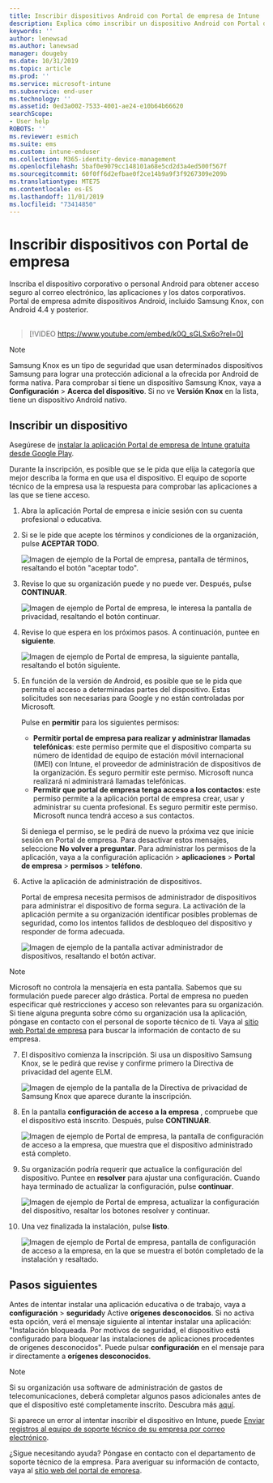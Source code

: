 ```yaml
---
title: Inscribir dispositivos Android con Portal de empresa de Intune | Microsoft Docs
description: Explica cómo inscribir un dispositivo Android con Portal de empresa de Intune
keywords: ''
author: lenewsad
ms.author: lanewsad
manager: dougeby
ms.date: 10/31/2019
ms.topic: article
ms.prod: ''
ms.service: microsoft-intune
ms.subservice: end-user
ms.technology: ''
ms.assetid: 0ed3a002-7533-4001-ae24-e10b64b66620
searchScope:
- User help
ROBOTS: ''
ms.reviewer: esmich
ms.suite: ems
ms.custom: intune-enduser
ms.collection: M365-identity-device-management
ms.openlocfilehash: 5baf0e9079cc148101a68e5cd2d3a4ed500f567f
ms.sourcegitcommit: 60f0ff6d2efbae0f2ce14b9a9f3f9267309e209b
ms.translationtype: MTE75
ms.contentlocale: es-ES
ms.lasthandoff: 11/01/2019
ms.locfileid: "73414850"
---
```

# <a name="enroll-your-device-with-company-portal"></a>Inscribir dispositivos con Portal de empresa  
Inscriba el dispositivo corporativo o personal Android para obtener acceso seguro al correo electrónico, las aplicaciones y los datos corporativos. Portal de empresa admite dispositivos Android, incluido Samsung Knox, con Android 4.4 y posterior.  
</br>
> [!VIDEO https://www.youtube.com/embed/k0Q_sGLSx6o?rel=0]

> [!NOTE]
> Samsung Knox es un tipo de seguridad que usan determinados dispositivos Samsung para lograr una protección adicional a la ofrecida por Android de forma nativa. Para comprobar si tiene un dispositivo Samsung Knox, vaya a **Configuración** > **Acerca del dispositivo**. Si no ve **Versión Knox** en la lista, tiene un dispositivo Android nativo.

## <a name="enroll-device"></a>Inscribir un dispositivo  
Asegúrese de [instalar la aplicación Portal de empresa de Intune gratuita desde Google Play](https://play.google.com/store/apps/details?id=com.microsoft.windowsintune.companyportal). 

Durante la inscripción, es posible que se le pida que elija la categoría que mejor describa la forma en que usa el dispositivo. El equipo de soporte técnico de la empresa usa la respuesta para comprobar las aplicaciones a las que se tiene acceso.  

1. Abra la aplicación Portal de empresa e inicie sesión con su cuenta profesional o educativa.  

2. Si se le pide que acepte los términos y condiciones de la organización, pulse **ACEPTAR TODO**.  

   ![Imagen de ejemplo de la Portal de empresa, pantalla de términos, resaltando el botón "aceptar todo".](./media/accept-terms-1911.png)  


3. Revise lo que su organización puede y no puede ver. Después, pulse **CONTINUAR**.


    ![Imagen de ejemplo de Portal de empresa, le interesa la pantalla de privacidad, resaltando el botón continuar.](./media/android-privacy-screen-1911.png)  
4. Revise lo que espera en los próximos pasos. A continuación, puntee en **siguiente**.  

    ![Imagen de ejemplo de Portal de empresa, la siguiente pantalla, resaltando el botón siguiente.](./media/android-whats-next-1911.png)  


5. En función de la versión de Android, es posible que se le pida que permita el acceso a determinadas partes del dispositivo. Estas solicitudes son necesarias para Google y no están controladas por Microsoft.  

    Pulse en **permitir** para los siguientes permisos:  
    * **Permitir portal de empresa para realizar y administrar llamadas telefónicas**: este permiso permite que el dispositivo comparta su número de identidad de equipo de estación móvil internacional (IMEI) con Intune, el proveedor de administración de dispositivos de la organización. Es seguro permitir este permiso. Microsoft nunca realizará ni administrará llamadas telefónicas.  
    * **Permitir que portal de empresa tenga acceso a los contactos**: este permiso permite a la aplicación portal de empresa crear, usar y administrar su cuenta profesional.  Es seguro permitir este permiso. Microsoft nunca tendrá acceso a sus contactos. 

    Si deniega el permiso, se le pedirá de nuevo la próxima vez que inicie sesión en Portal de empresa. Para desactivar estos mensajes, seleccione **No volver a preguntar**. Para administrar los permisos de la aplicación, vaya a la configuración aplicación > **aplicaciones** > **Portal de empresa** > **permisos** > **teléfono**.  

6. Active la aplicación de administración de dispositivos. 

    Portal de empresa necesita permisos de administrador de dispositivos para administrar el dispositivo de forma segura. La activación de la aplicación permite a su organización identificar posibles problemas de seguridad, como los intentos fallidos de desbloqueo del dispositivo y responder de forma adecuada.  

    ![Imagen de ejemplo de la pantalla activar administrador de dispositivos, resaltando el botón activar.](./media/activate-device-administrator-1911.png)  

> [!NOTE]
> Microsoft no controla la mensajería en esta pantalla. Sabemos que su formulación puede parecer algo drástica. Portal de empresa no pueden especificar qué restricciones y acceso son relevantes para su organización. Si tiene alguna pregunta sobre cómo su organización usa la aplicación, póngase en contacto con el personal de soporte técnico de ti. Vaya al [sitio web Portal de empresa](https://go.microsoft.com/fwlink/?linkid=2010980) para buscar la información de contacto de su empresa.  


7. El dispositivo comienza la inscripción. Si usa un dispositivo Samsung Knox, se le pedirá que revise y confirme primero la Directiva de privacidad del agente ELM.   

    ![Imagen de ejemplo de la pantalla de la Directiva de privacidad de Samsung Knox que aparece durante la inscripción.](./media/and-enroll-7-knox-privacy-policy.png)  

8. En la pantalla **configuración de acceso a la empresa** , compruebe que el dispositivo está inscrito. Después, pulse **CONTINUAR**.  

    ![Imagen de ejemplo de Portal de empresa, la pantalla de configuración de acceso a la empresa, que muestra que el dispositivo administrado está completo.](./media/update-settings-1911.png)  

9. Su organización podría requerir que actualice la configuración del dispositivo. Puntee en **resolver** para ajustar una configuración. Cuando haya terminado de actualizar la configuración, pulse **continuar**.  

   ![Imagen de ejemplo de Portal de empresa, actualizar la configuración del dispositivo, resaltar los botones resolver y continuar.](./media/resolve-settings-1911.png)  

10. Una vez finalizada la instalación, pulse **listo**.    

    ![Imagen de ejemplo de Portal de empresa, pantalla de configuración de acceso a la empresa, en la que se muestra el botón completado de la instalación y resaltado.](./media/android-enrollment-done-1911.png) 

## <a name="next-steps"></a>Pasos siguientes  

Antes de intentar instalar una aplicación educativa o de trabajo, vaya a **configuración** > **seguridad**y Active **orígenes desconocidos**. Si no activa esta opción, verá el mensaje siguiente al intentar instalar una aplicación: "Instalación bloqueada. Por motivos de seguridad, el dispositivo está configurado para bloquear las instalaciones de aplicaciones procedentes de orígenes desconocidos". Puede pulsar **configuración** en el mensaje para ir directamente a **orígenes desconocidos**.  

> [!Note]
> Si su organización usa software de administración de gastos de telecomunicaciones, deberá completar algunos pasos adicionales antes de que el dispositivo esté completamente inscrito. Descubra más [aquí](enroll-your-device-with-telecom-expense-management-android.md).

Si aparece un error al intentar inscribir el dispositivo en Intune, puede [Enviar registros al equipo de soporte técnico de su empresa por correo electrónico](send-logs-to-your-it-admin-by-email-android.md).  

¿Sigue necesitando ayuda? Póngase en contacto con el departamento de soporte técnico de la empresa. Para averiguar su información de contacto, vaya al [sitio web del portal de empresa](https://go.microsoft.com/fwlink/?linkid=2010980).  